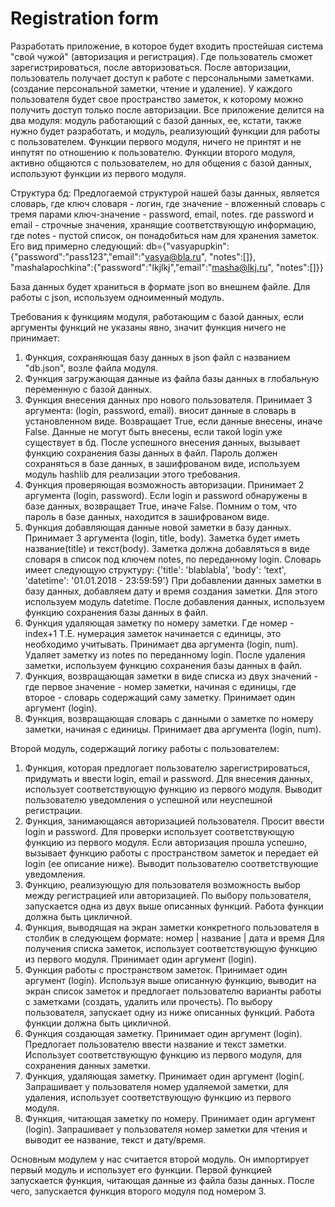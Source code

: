 # Registration form
Разработать приложение, в которое будет входить простейшая система "свой чужой" (авторизация и регистрация). Где пользователь сможет зарегистрироваться, после авторизоваться. После авторизации, пользователь получает доступ к работе с персональными заметками. (создание персональной заметки, чтение и удаление). У каждого пользователя будет свое пространство заметок, к которому можно получить доступ только после авторизации. Все приложение делится на два модуля: модуль работающий с базой данных, ее, кстати, также нужно будет разработать, и модуль, реализующий функции для работы с пользователем. Функции первого модуля, ничего не принтят и не инпутят по отношению к пользователю. Функции второго модуля, активно общаются с пользователем, но для общения с базой данных, используют функции из первого модуля.

Структура бд:
Предлогаемой структурой нашей базы данных, является словарь, где ключ словаря - логин, где значение - вложенный словарь с тремя парами ключ-значение - password, email, notes. где password и email - строчные значения, хранящие соответствующую информацию, где notes - пустой список, он понадобиться нам для хранения заметок.
Его вид примерно следующий:
db={"vasyapupkin":{"password":"pass123","email":"vasya@bla.ru", "notes":[]},
"mashalapochkina":{"password":"lkjlkj","email":"masha@lkj.ru", "notes":[]}}

База данных будет храниться в формате json во внешнем файле. Для работы с json, используем одноименный модуль.

Требования к функциям модуля, работающим с базой данных, если аргументы функций не указаны явно, значит функция ничего не принимает:
1. Функция, сохраняющая базу данных в json файл с названием "db.json", возле файла модуля.
2. Функция загружающая данные из файла базы данных в глобальную переменную с базой данных.
3. Функция внесения данных про нового пользователя. Принимает 3 аргумента: (login, password, email). вносит данные в словарь в установленном виде. Возвращает True, если данные внесены, иначе False. Данные не могут быть внесены, если такой login уже существует в бд. После успешного внесения данных, вызывает функцию сохранения базы данных в файл. Пароль должен сохраняться в базе данных, в зашифрованом виде, используем модуль hashlib для реализации этого требования.
4. Функция проверяющая возможность авторизации. Принимает 2 аргумента (login, password). Если login и password обнаружены в базе данных, возвращает True, иначе False. Помним о том, что пароль в базе данных, находится в зашифрованом виде.
5. Функция добавляющая данные новой заметки в базу данных. Принимает 3 аргумента (login, title, body). Заметка будет иметь название(title) и текст(body). Заметка должна добавляться в виде словаря в список под ключем notes, по переданному login. Словарь имеет следующую структуру:
{'title': 'blablabla', 'body': 'text', 'datetime': '01.01.2018 - 23:59:59'}
При добавлении данных заметки в базу данных, добавляем дату и время создания заметки. Для этого используем модуль datetime. После добавления данных, используем функцию сохранения базы данных в файл.
6. Функция удаляющая заметку по номеру заметки. Где номер - index+1 Т.Е. нумерация заметок начинается с единицы, это необходимо учитывать. Принимает два аргумента (login, num). Удаляет заметку из notes по переданному login. После удаления заметки, используем функцию сохранения базы данных в файл.
7. Функция, возвращающая заметки в виде списка из двух значений - где первое значение - номер заметки, начиная с единицы, где второе - словарь содержащий саму заметку. Принимает один  аргумент (login).
8. Функция, возвращающая словарь с данными о заметке по номеру заметки, начиная с единицы. Принимает два аргумента (login, num).

Второй модуль, содержащий логику работы с пользователем:
1. Функция, которая предлогает пользователю зарегистрироваться, придумать и ввести login, email и password. Для внесения данных, использует соответствующую функцию из первого модуля. Выводит пользователю уведомления о успешной или неуспешной регистрации.
2. Функция, занимающаяся авторизацией пользователя. Просит ввести login и password. Для проверки использует соответствующую функцию из первого модуля. Если авторизация прошла успешно, вызывает функцию работы с пространством заметок и передает ей login (ее описание ниже). Выводит пользователю соответствующие уведомления.
3. Функцию, реализующую для пользователя возможность выбор между регистрацией или авторизацией. По выбору пользователя, запускается одна из двух выше описанных функций. Работа функции должна быть цикличной.
4. Функция, выводящая на экран заметки конкретного пользователя в столбик в следующем формате:
номер | название | дата и время
Для получения списка заметок, использует соответствующую функцию из первого модуля. Принимает один аргумент (login).
5. Функция работы с пространством заметок. Принимает один аргумент (login). Используя выше описанную функцию, выводит на экран список заметок и предлогает пользователю варианты работы с заметками (создать, удалить или прочесть). По выбору пользователя, запускает одну из ниже описанных функций. Работа функции должна быть цикличной.
6. Функция создающая заметку. Принимает один аргумент (login). Предлогает пользователю ввести название и текст заметки. Использует соответствующую функцию из первого модуля, для сохранения данных заметки.
7. Функция, удаляющая заметку. Принимает один аргумент (login(. Запрашивает у пользователя номер удаляемой заметки, для удаления, использует соответствующую функцию из первого модуля.
8. Функция, читающая заметку по номеру. Принимает один аргумент (login). Запрашивает у пользователя номер заметки для чтения и выводит ее название, текст и дату/время.


Основным модулем у нас считается второй модуль. Он импортирует первый модуль и использует его функции. Первой функцией запускается функция, читающая данные из файла базы данных. После чего, запускается функция второго модуля под номером 3.
